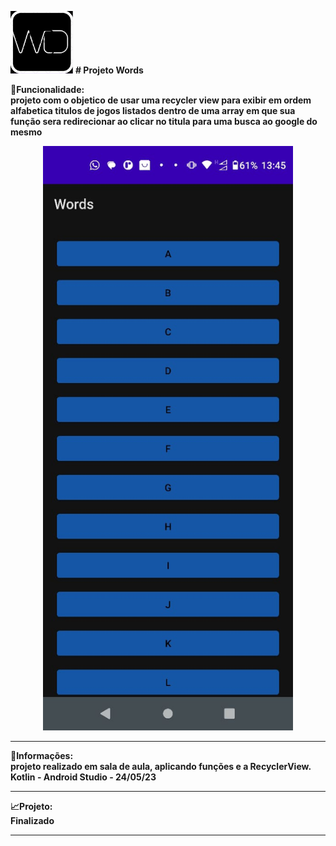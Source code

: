 
<div class="roll">
  <div align="left">
    <p style="font-size = 38px"><img src="asset/1.png" width=" 100px" heigth="100px"> <b># Projeto Words<b>
  </div>
</div>
    
🔧<b>Funcionalidade</b>:<br>projeto com o objetico de usar uma recycler view para exibir em ordem alfabetica titulos de jogos listados dentro de uma array 
em que sua função sera redirecionar ao clicar no titula para uma busca ao google do mesmo 
      <br>
      <center><img src="asset/2.jpeg" width=" 400px" heigth="800px"></center>
<hr>
📰<b>Informações</b>: <br> projeto realizado em sala de aula, aplicando funções e a RecyclerView. Kotlin - Android Studio - 24/05/23

<hr>
📈<b>Projeto</b>: <br> Finalizado
<hr>
